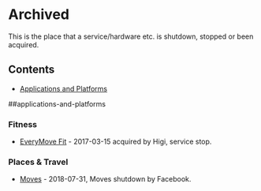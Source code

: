 # Archived

This is the place that a service/hardware etc. is shutdown, stopped or been acquired.

## Contents

- [Applications and Platforms](#applications-and-platforms)



##applications-and-platforms

### Fitness
- [EveryMove Fit](http://everymovefit.com/) - 2017-03-15 acquired by Higi, service stop.

### Places & Travel
- [Moves](https://www.moves-app.com/) - 2018-07-31, Moves shutdown by Facebook.
